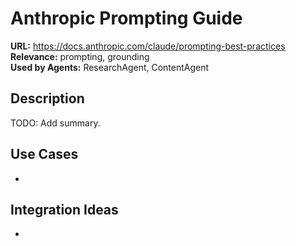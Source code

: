 # Anthropic Prompting Guide

**URL:** https://docs.anthropic.com/claude/prompting-best-practices  
**Relevance:** prompting, grounding  
**Used by Agents:** ResearchAgent, ContentAgent

## Description
TODO: Add summary.

## Use Cases
- 

## Integration Ideas
- 
